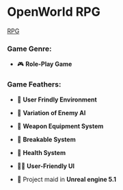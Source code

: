 # OpenWorld RPG

[RPG](https://github.com/user-attachments/assets/4439b1e6-5275-4feb-8d83-270910e861e7)

<h3 align="left">Game Genre:</h3>

- 🎮 **Role-Play Game**

<h3 align="left">Game Feathers:</h3>

- 🌱 **User Frindly Environment**

- 🤖 **Variation of Enemy AI**

- 🤺 **Weapon Equipment System**

- 🧩 **Breakable System**

- 💖 **Health System**

- 👨‍💻 **User-Friendly UI**

- 💬 Project maid in **Unreal engine 5.1**
